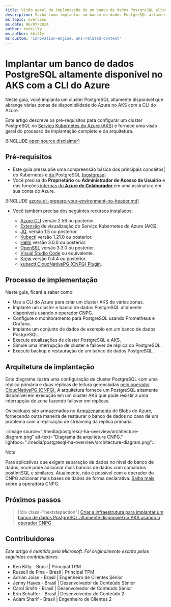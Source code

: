 ```yaml
---
title: Visão geral da implantação de um banco de dados PostgreSQL altamente disponível no AKS com a CLI do Azure
description: Saiba como implantar um banco de dados PostgreSQL altamente disponível no AKS usando o operador CloudNativePG.
ms.topic: overview
ms.date: 06/07/2024
author: kenkilty
ms.author: kkilty
ms.custom: 'innovation-engine, aks-related-content'
---
```

# Implantar um banco de dados PostgreSQL altamente disponível no AKS com a CLI do Azure

Neste guia, você implanta um cluster PostgreSQL altamente disponível que abrange várias zonas de disponibilidade do Azure no AKS com a CLI do Azure.

Este artigo descreve os pré-requisitos para configurar um cluster PostgreSQL no [Serviço Kubernetes do Azure (AKS)][what-is-aks] e fornece uma visão geral do processo de implantação completo e da arquitetura.

[!INCLUDE [open source disclaimer](./includes/open-source-disclaimer.md)]

## Pré-requisitos

* Este guia pressupõe uma compreensão básica dos principais conceitos[ do Kubernetes e [do ][core-kubernetes-concepts]PostgreSQL.][postgresql]
* Você precisa do **Proprietário** ou **Administrador de Acesso de Usuário** e das funções[ internas do **Azure de Colaborador** ][azure-roles]em uma assinatura em sua conta do Azure.

[!INCLUDE [azure-cli-prepare-your-environment-no-header.md](~/reusable-content/azure-cli/azure-cli-prepare-your-environment-no-header.md)]

* Você também precisa dos seguintes recursos instalados:

  * [Azure CLI](/cli/azure/install-azure-cli) versão 2.56 ou posterior.
  * [Extensão][aks-preview] de visualização do Serviço Kubernetes do Azure (AKS).
  * [JQ][jq], versão 1.5 ou posterior.
  * [Kubectl][install-kubectl] versão 1.21.0 ou posterior.
  * [Helm][install-helm] versão 3.0.0 ou posterior.
  * [OpenSSL][install-openssl] versão 3.3.0 ou posterior.
  * [Visual Studio Code][install-vscode] ou equivalente.
  * [Krew][install-krew] versão 0.4.4 ou posterior.
  * [kubectl CloudNativePG (CNPG) Plugin][cnpg-plugin].

## Processo de implementação

Neste guia, ficará a saber como:

* Use a CLI do Azure para criar um cluster AKS de várias zonas.
* Implante um cluster e banco de dados PostgreSQL altamente disponíveis usando o [operador][cnpg-plugin] CNPG.
* Configure o monitoramento para PostgreSQL usando Prometheus e Grafana.
* Implante um conjunto de dados de exemplo em um banco de dados PostgreSQL.
* Execute atualizações de cluster PostgreSQL e AKS.
* Simule uma interrupção de cluster e failover de réplica do PostgreSQL.
* Execute backup e restauração de um banco de dados PostgreSQL.

## Arquitetura de implantação

Este diagrama ilustra uma configuração de cluster PostgreSQL com uma réplica primária e duas réplicas de leitura gerenciadas [pelo operador CloudNativePG (CNPG).](https://cloudnative-pg.io/) A arquitetura fornece um PostgreSQL altamente disponível em execução em um cluster AKS que pode resistir a uma interrupção de zona fazendo failover em réplicas.

Os backups são armazenados no [Armazenamento](/azure/storage/blobs/) de Blobs do Azure, fornecendo outra maneira de restaurar o banco de dados no caso de um problema com a replicação de streaming da réplica primária.

:::image source="./media/postgresql-ha-overview/architecture-diagram.png" alt-text="Diagrama da arquitetura CNPG." lightbox="./media/postgresql-ha-overview/architecture-diagram.png":::

> [!NOTE]
> Para aplicativos que exigem separação de dados no nível do banco de dados, você pode adicionar mais bancos de dados com comandos postInitSQL e similares. Atualmente, não é possível com o operador do CNPG adicionar mais bases de dados de forma declarativa.
[Saiba mais](https://github.com/cloudnative-pg/cloudnative-pg) sobre a operadora CNPG. 

## Próximos passos

> [!div class="nextstepaction"]
> [Criar a infraestrutura para implantar um banco de dados PostgreSQL altamente disponível no AKS usando o operador CNPG][create-infrastructure]

## Contribuidores

*Este artigo é mantido pela Microsoft. Foi originalmente escrito pelos seguintes contribuidores*:

* Ken Kilty - Brasil | Principal TPM
* Russell de Pina - Brasil | Principal TPM
* Adrian Joian - Brasil | Engenheiro de Clientes Sênior
* Jenny Hayes - Brasil | Desenvolvedor de Conteúdo Sênior
* Carol Smith - Brasil | Desenvolvedor de Conteúdo Sênior
* Erin Schaffer - Brasil | Desenvolvedor de Conteúdo 2
* Adam Sharif - Brasil | Engenheiro de Clientes 2

<!-- LINKS -->
[what-is-aks]: ./what-is-aks.md
[postgresql]: https://www.postgresql.org/
[core-kubernetes-concepts]: ./concepts-clusters-workloads.md
[azure-roles]: /azure/role-based-access-control/built-in-roles
[aks-preview]: ./draft.md#install-the-aks-preview-azure-cli-extension
[jq]: https://jqlang.github.io/jq/
[install-kubectl]: https://kubernetes.io/docs/tasks/tools/install-kubectl/
[install-helm]: https://helm.sh/docs/intro/install/
[install-openssl]: https://www.openssl.org/
[install-vscode]: https://code.visualstudio.com/Download
[install-krew]: https://krew.sigs.k8s.io/
[cnpg-plugin]: https://cloudnative-pg.io/documentation/current/kubectl-plugin/#using-krew
[create-infrastructure]: ./create-postgresql-ha.md
